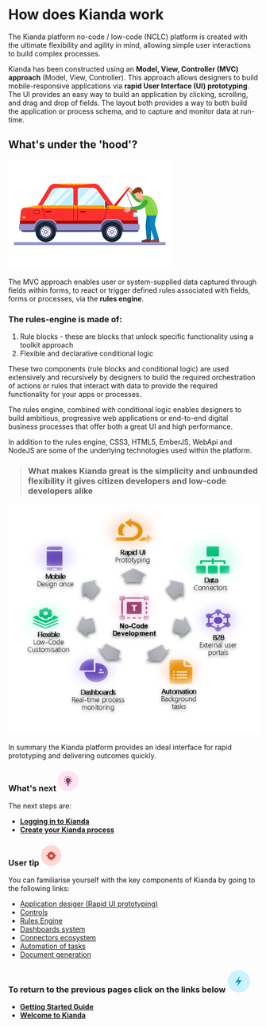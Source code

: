 #  How does Kianda work

The Kianda platform no-code / low-code (NCLC) platform is created with the ultimate flexibility and agility in mind, allowing simple user interactions to build complex processes.

Kianda has been constructed using an **Model, View, Controller (MVC) approach** (Model, View, Controller). This approach allows designers to build mobile-responsive applications via **rapid User Interface (UI) prototyping**. The UI provides an easy way to build an application by clicking, scrolling, and drag and drop of fields. The layout both provides a way to both build the application or process schema, and to capture and monitor data at run-time.



## What's under the 'hood'?
![Man peering under the hood or bonnet of a car](images/carhood.png)

The MVC approach enables user or system-supplied data captured through fields within forms, to react or trigger defined rules associated with fields, forms or processes, via the **rules engine**. 

### The **rules-engine** is made of:

1. Rule blocks - these are blocks that unlock specific functionality using a toolkit approach
2. Flexible and declarative conditional logic 

These two components (rule blocks and conditional logic) are used extensively and recursively by designers to build the required orchestration of actions or rules that interact with data to provide the required functionality for your apps or processes.

The rules engine, combined with conditional logic enables designers to build ambitious, progressive web applications or end-to-end digital business processes that offer both a great UI and high performance.

In addition to the rules engine, CSS3, HTML5, EmberJS, WebApi and NodeJS are some of the underlying technologies used within the platform.

> ### What makes Kianda great is the simplicity and unbounded flexibility it gives citizen developers and low-code developers alike

![Chart of Kianda benefits](images/chartgraphic.png)

In summary the Kianda platform provides an ideal interface for rapid prototyping and delivering outcomes quickly.



### What's next  ![Idea icon](images/18.png) ###

The next steps are: 

- [**Logging in to Kianda**](getting-started/previewer.md)
- [**Create your Kianda process**](getting-started/publish_process.md)



### User tip ![Target icon](images/05.png) ###

You can familiarise yourself with the key components of Kianda by going to the following links:

- [Application desiger (Rapid UI prototyping)](/platform/form-designer.md)
- [Controls](/fields/)
- [Rules Engine](/rules/)
- [Dashboards system](/dashboards/)
- [Connectors ecosystem](/connectors/)
- [Automation of tasks](/automation/)
- [Document generation](/platform/document_generation.md)




### **To return to the previous pages click on the links below**  ![Lighting icon](images/10.png) 

- [**Getting Started Guide**](getting-started/table_of_contents.md) 
- [**Welcome to Kianda**](getting-started/readme.md) 







